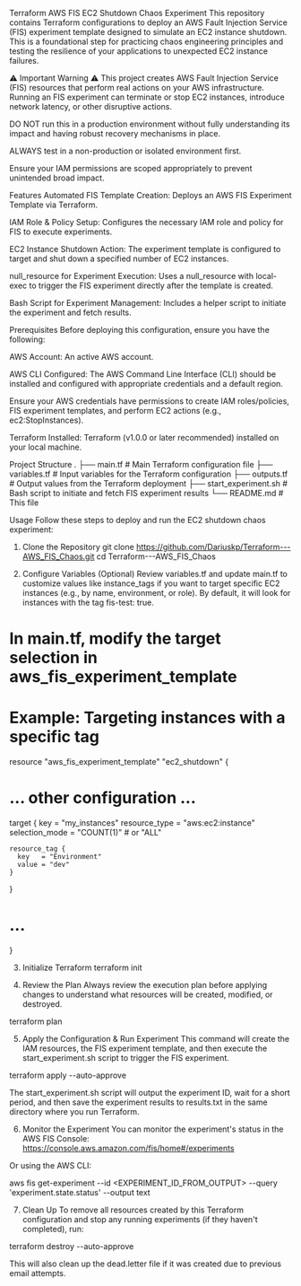 Terraform AWS FIS EC2 Shutdown Chaos Experiment
This repository contains Terraform configurations to deploy an AWS Fault Injection Service (FIS) experiment template designed to simulate an EC2 instance shutdown. This is a foundational step for practicing chaos engineering principles and testing the resilience of your applications to unexpected EC2 instance failures.

⚠️ Important Warning ⚠️
This project creates AWS Fault Injection Service (FIS) resources that perform real actions on your AWS infrastructure. Running an FIS experiment can terminate or stop EC2 instances, introduce network latency, or other disruptive actions.

DO NOT run this in a production environment without fully understanding its impact and having robust recovery mechanisms in place.

ALWAYS test in a non-production or isolated environment first.

Ensure your IAM permissions are scoped appropriately to prevent unintended broad impact.

Features
Automated FIS Template Creation: Deploys an AWS FIS Experiment Template via Terraform.

IAM Role & Policy Setup: Configures the necessary IAM role and policy for FIS to execute experiments.

EC2 Instance Shutdown Action: The experiment template is configured to target and shut down a specified number of EC2 instances.

null_resource for Experiment Execution: Uses a null_resource with local-exec to trigger the FIS experiment directly after the template is created.

Bash Script for Experiment Management: Includes a helper script to initiate the experiment and fetch results.

Prerequisites
Before deploying this configuration, ensure you have the following:

AWS Account: An active AWS account.

AWS CLI Configured: The AWS Command Line Interface (CLI) should be installed and configured with appropriate credentials and a default region.

Ensure your AWS credentials have permissions to create IAM roles/policies, FIS experiment templates, and perform EC2 actions (e.g., ec2:StopInstances).

Terraform Installed: Terraform (v1.0.0 or later recommended) installed on your local machine.

Project Structure
.
├── main.tf                 # Main Terraform configuration file
├── variables.tf            # Input variables for the Terraform configuration
├── outputs.tf              # Output values from the Terraform deployment
├── start_experiment.sh     # Bash script to initiate and fetch FIS experiment results
└── README.md               # This file

Usage
Follow these steps to deploy and run the EC2 shutdown chaos experiment:

1. Clone the Repository
git clone https://github.com/Dariuskp/Terraform---AWS_FIS_Chaos.git
cd Terraform---AWS_FIS_Chaos

2. Configure Variables (Optional)
Review variables.tf and update main.tf to customize values like instance_tags if you want to target specific EC2 instances (e.g., by name, environment, or role). By default, it will look for instances with the tag fis-test: true.

# In main.tf, modify the target selection in aws_fis_experiment_template
# Example: Targeting instances with a specific tag
resource "aws_fis_experiment_template" "ec2_shutdown" {
  # ... other configuration ...

  target {
    key          = "my_instances"
    resource_type = "aws:ec2:instance"
    selection_mode = "COUNT(1)" # or "ALL"

    resource_tag {
      key   = "Environment"
      value = "dev"
    }
  }
  # ...
}

3. Initialize Terraform
terraform init

4. Review the Plan
Always review the execution plan before applying changes to understand what resources will be created, modified, or destroyed.

terraform plan

5. Apply the Configuration & Run Experiment
This command will create the IAM resources, the FIS experiment template, and then execute the start_experiment.sh script to trigger the FIS experiment.

terraform apply --auto-approve

The start_experiment.sh script will output the experiment ID, wait for a short period, and then save the experiment results to results.txt in the same directory where you run Terraform.

6. Monitor the Experiment
You can monitor the experiment's status in the AWS FIS Console:
https://console.aws.amazon.com/fis/home#/experiments

Or using the AWS CLI:

aws fis get-experiment --id <EXPERIMENT_ID_FROM_OUTPUT> --query 'experiment.state.status' --output text

7. Clean Up
To remove all resources created by this Terraform configuration and stop any running experiments (if they haven't completed), run:

terraform destroy --auto-approve

This will also clean up the dead.letter file if it was created due to previous email attempts.
